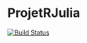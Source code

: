 # ProjetRJulia

[![Build Status](https://github.com/emmarme/ProjetRJulia.jl/actions/workflows/CI.yml/badge.svg?branch=master)](https://github.com/emmarme/ProjetRJulia.jl/actions/workflows/CI.yml?query=branch%3Amaster)
